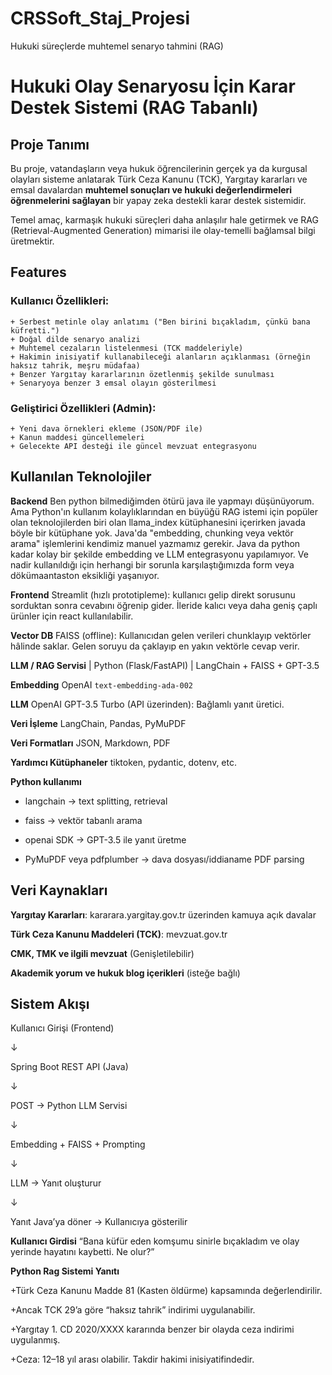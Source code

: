 # CRSSoft_Staj_Projesi
 Hukuki süreçlerde muhtemel senaryo tahmini (RAG)


# Hukuki Olay Senaryosu İçin Karar Destek Sistemi (RAG Tabanlı)

## Proje Tanımı

Bu proje, vatandaşların veya hukuk öğrencilerinin gerçek ya da kurgusal olayları sisteme anlatarak Türk Ceza Kanunu (TCK), Yargıtay kararları ve emsal davalardan **muhtemel sonuçları ve hukuki değerlendirmeleri öğrenmelerini sağlayan** bir yapay zeka destekli karar destek sistemidir.

Temel amaç, karmaşık hukuki süreçleri daha anlaşılır hale getirmek ve RAG (Retrieval-Augmented Generation) mimarisi ile olay-temelli bağlamsal bilgi üretmektir.

## Features

### Kullanıcı Özellikleri:
    + Serbest metinle olay anlatımı ("Ben birini bıçakladım, çünkü bana küfretti.")
    + Doğal dilde senaryo analizi
    + Muhtemel cezaların listelenmesi (TCK maddeleriyle)
    + Hakimin inisiyatif kullanabileceği alanların açıklanması (örneğin haksız tahrik, meşru müdafaa)
    + Benzer Yargıtay kararlarının özetlenmiş şekilde sunulması
    + Senaryoya benzer 3 emsal olayın gösterilmesi

### Geliştirici Özellikleri (Admin):
    + Yeni dava örnekleri ekleme (JSON/PDF ile)
    + Kanun maddesi güncellemeleri
    + Gelecekte API desteği ile güncel mevzuat entegrasyonu


## Kullanılan Teknolojiler

 **Backend**  Ben python bilmediğimden ötürü java ile yapmayı düşünüyorum. Ama Python'ın kullanım kolaylıklarından en büyüğü RAG istemi için popüler olan teknolojilerden biri olan llama_index kütüphanesini içerirken javada böyle bir kütüphane yok. Java'da "embedding, chunking veya vektör arama" işlemlerini kendimiz manuel yazmamız gerekir. Java da python kadar kolay bir şekilde embedding ve LLM entegrasyonu yapılamıyor. Ve nadir kullanıldığı için herhangi bir sorunla karşılaştığımızda form veya dökümaantaston eksikliği yaşanıyor.

 **Frontend**  Streamlit (hızlı prototipleme): kullanıcı gelip direkt sorusunu sorduktan sonra cevabını öğrenip gider. İleride kalıcı veya daha geniş çaplı ürünler için react kullanılabilir.

 **Vector DB**  FAISS (offline): Kullanıcıdan gelen verileri chunklayıp vektörler hâlinde saklar. Gelen soruyu da çaklayıp en yakın vektörle cevap verir.

 **LLM / RAG Servisi** | Python (Flask/FastAPI) | LangChain + FAISS + GPT-3.5

 **Embedding**  OpenAI `text-embedding-ada-002`

 **LLM**  OpenAI GPT-3.5 Turbo (API üzerinden): Bağlamlı yanıt üretici.

 **Veri İşleme**  LangChain, Pandas, PyMuPDF 

 **Veri Formatları**  JSON, Markdown, PDF 

 **Yardımcı Kütüphaneler**  tiktoken, pydantic, dotenv, etc.

 **Python kullanımı**
 - langchain → text splitting, retrieval

 - faiss → vektör tabanlı arama

 - openai SDK → GPT-3.5 ile yanıt üretme

 - PyMuPDF veya pdfplumber → dava dosyası/iddianame PDF parsing


##  Veri Kaynakları

 **Yargıtay Kararları**: kararara.yargitay.gov.tr üzerinden kamuya açık davalar

 **Türk Ceza Kanunu Maddeleri (TCK)**: mevzuat.gov.tr

 **CMK, TMK ve ilgili mevzuat** (Genişletilebilir)

 **Akademik yorum ve hukuk blog içerikleri** (isteğe bağlı)



## Sistem Akışı

Kullanıcı Girişi (Frontend)

↓

Spring Boot REST API (Java)

↓

POST → Python LLM Servisi

↓

Embedding + FAISS + Prompting

↓

LLM → Yanıt oluşturur

↓

Yanıt Java’ya döner → Kullanıcıya gösterilir

**Kullanıcı Girdisi** “Bana küfür eden komşumu sinirle bıçakladım ve olay yerinde hayatını kaybetti. Ne olur?”

**Python Rag Sistemi Yanıtı**

+Türk Ceza Kanunu Madde 81 (Kasten öldürme) kapsamında değerlendirilir.

+Ancak TCK 29’a göre “haksız tahrik” indirimi uygulanabilir.

+Yargıtay 1. CD 2020/XXXX kararında benzer bir olayda ceza indirimi uygulanmış.

+Ceza: 12–18 yıl arası olabilir. Takdir hakimi inisiyatifindedir.
